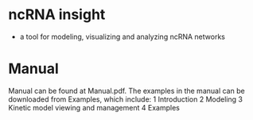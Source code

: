 # ncRNA insight 
- a tool for modeling, visualizing and analyzing ncRNA networks
# Manual       
Manual can be found at Manual.pdf. The examples in the manual can be downloaded from Examples, which include:
1 Introduction
2 Modeling
3 Kinetic model viewing and management
4 Examples
